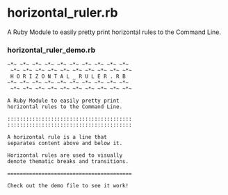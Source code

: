 # horizontal_ruler.rb

A Ruby Module to easily pretty print
horizontal rules to the Command Line.

### horizontal_ruler_demo.rb
```
~*~ ~*~ ~*~ ~*~ ~*~ ~*~ ~*~ ~*~ ~*~ ~*~
 ~*~ ~*~ ~*~ ~*~ ~*~ ~*~ ~*~ ~*~ ~*~ ~*~
 H O R I Z O N T A L _ R U L E R . R B
~*~ ~*~ ~*~ ~*~ ~*~ ~*~ ~*~ ~*~ ~*~ ~*~
 ~*~ ~*~ ~*~ ~*~ ~*~ ~*~ ~*~ ~*~ ~*~ ~*~

A Ruby Module to easily pretty print
horizontal rules to the Command Line.

::::::::::::::::::::::::::::::::::::::::
::::::::::::::::::::::::::::::::::::::::

A horizontal rule is a line that
separates content above and below it.

Horizontal rules are used to visually
denote thematic breaks and transitions.

========================================

Check out the demo file to see it work!
```
